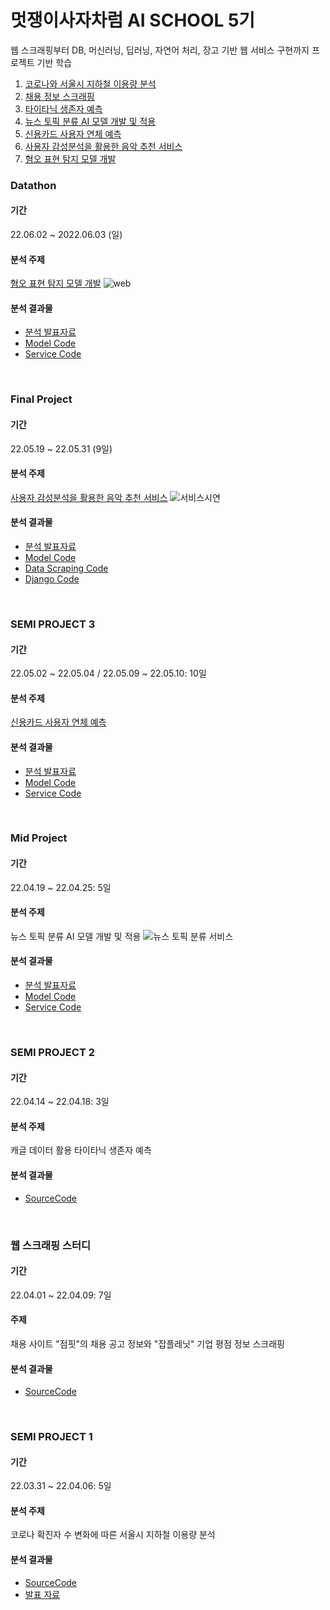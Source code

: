 # 멋쟁이사자차럼 AI SCHOOL 5기 
웹 스크래핑부터 DB, 머신러닝, 딥러닝, 자연어 처리, 장고 기반 웹 서비스 구현까지 프로젝트 기반 학습
1. [코로나와 서울시 지하철 이용량 분석](#SEMI-PROJECT-1)
2. [채용 정보 스크래핑](#웹-스크래핑-스터디)
3. [타이타닉 생존자 예측](#SEMI-PROJECT-2)
4. [뉴스 토픽 분류 AI 모델 개발 및 적용](#Mid-Project)
5. [신용카드 사용자 연체 예측](#SEMI-PROJECT-3)
6. [사용자 감성분석을 활용한 음악 추천 서비스](#Final-Project)
7. [혐오 표현 탐지 모델 개발](#Datathon)

### Datathon
#### 기간 
22.06.02 ~ 2022.06.03 (일)
#### 분석 주제
[혐오 표현 탐지 모델 개발](https://github.com/sihyeon3523/hatred-stop)
![web](https://user-images.githubusercontent.com/49083528/172390677-707c2452-2701-4644-b870-9e90ce95aef8.gif)

#### 분석 결과물
- [분석 발표자료]()
- [Model Code]()
- [Service Code]()

<br>

### Final Project
#### 기간 
22.05.19 ~ 22.05.31 (9일)
#### 분석 주제
[사용자 감성분석을 활용한 음악 추천 서비스](https://github.com/sihyeon3523/Six_of_cells)
![서비스시연](https://user-images.githubusercontent.com/49083528/172390597-58411f6a-0f1c-408f-9520-5305a88c4f55.gif)


#### 분석 결과물
- [분석 발표자료](https://github.com/sihyeon3523/Six_of_cells/blob/main/Team06_presentation.pdf)
- [Model Code](https://github.com/sihyeon3523/Six_of_cells/tree/modeling)
- [Data Scraping Code](https://github.com/sihyeon3523/Six_of_cells/tree/scraping)
- [Django Code](https://github.com/sihyeon3523/Six_of_cells/tree/scraping)

<br>

### SEMI PROJECT 3 
#### 기간 
22.05.02 ~ 22.05.04 / 22.05.09 ~ 22.05.10: 10일
#### 분석 주제
[신용카드 사용자 연체 예측](https://github.com/sihyeon3523/credit-now)

#### 분석 결과물
- [분석 발표자료]()
- [Model Code]()
- [Service Code]()

<br>

### Mid Project 
#### 기간 
22.04.19 ~ 22.04.25: 5일
#### 분석 주제
뉴스 토픽 분류 AI 모델 개발 및 적용
![뉴스 토픽 분류 서비스](https://user-images.githubusercontent.com/49083528/166149947-24d35aef-6cef-4264-919e-7e783ccb64ad.gif)

#### 분석 결과물
- [분석 발표자료](https://github.com/sihyeon3523/LikeLion-AI-School-5th/blob/main/Mid_Project/5%ED%8C%80_%ED%8C%8C%EC%9B%8C%EB%A0%88%EC%9D%B8%EC%A1%B0_%EB%B0%9C%ED%91%9C%EC%9E%90%EB%A3%8C.pdf)
- [Model Code](https://github.com/sihyeon3523/LikeLion-AI-School-5th/blob/main/Mid_Project/5%ED%8C%80_%ED%8C%8C%EC%9B%8C%EB%A0%88%EC%9D%B8%EC%A1%B0_%EC%B5%9C%EC%A2%85%EC%BD%94%EB%93%9C.ipynb)
- [Service Code](https://github.com/sihyeon3523/LikeLion-AI-School-5th/tree/main/Mid_Project/%EC%84%9C%EB%B9%84%EC%8A%A4_%EC%9B%B9%ED%8E%98%EC%9D%B4%EC%A7%80)


<br>

### SEMI PROJECT 2 
#### 기간 
22.04.14 ~ 22.04.18: 3일
#### 분석 주제
캐글 데이터 활용 타이타닉 생존자 예측

#### 분석 결과물
- [SourceCode](https://github.com/sihyeon3523/LikeLion-AI-School-5th/blob/main/Semi_Project2.ipynb)
<br>


### 웹 스크래핑 스터디 
#### 기간 
22.04.01 ~ 22.04.09: 7일
#### 주제 
채용 사이트 "점핏"의 채용 공고 정보와 "잡플레닛" 기업 평점 정보 스크래핑

#### 분석 결과물
- [SourceCode](https://github.com/sihyeon3523/LikeLion-AI-School-5th/tree/main/%5B%EC%A0%9C%EC%B6%9C%ED%8C%8C%EC%9D%BC%5D%EC%B7%A8%EC%97%85%EC%97%94%EB%94%A9_%EA%B5%AC%EC%9D%B8%EA%B3%B5%EA%B3%A0%EC%8A%A4%ED%81%AC%EB%9E%98%ED%95%91/code)
<br>


### SEMI PROJECT 1 
#### 기간 
22.03.31 ~ 22.04.06: 5일
#### 분석 주제 
코로나 확진자 수 변화에 따른 서울시 지하철 이용량 분석

#### 분석 결과물
- [SourceCode](https://github.com/sihyeon3523/LikeLion-AI-School-5th/tree/main/SEMI1_%EB%A9%8B%EC%82%AC%EB%B8%8C%EB%A0%88%EC%9D%B8/SEMI1_SourceCode)
- [발표 자료](https://github.com/sihyeon3523/LikeLion-AI-School-5th/blob/main/SEMI1_%EB%A9%8B%EC%82%AC%EB%B8%8C%EB%A0%88%EC%9D%B8/SEMI1_LikelionBrain.pdf)
<br>

